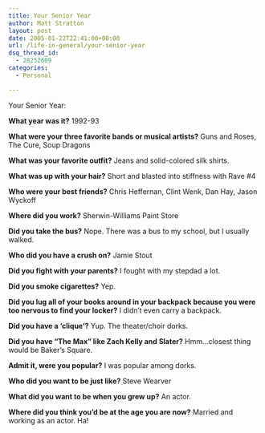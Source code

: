 ```yaml
---
title: Your Senior Year
author: Matt Stratton
layout: post
date: 2005-01-22T22:41:00+00:00
url: /life-in-general/your-senior-year
dsq_thread_id:
  - 28252609
categories:
  - Personal

---
```

Your Senior Year:

**What year was it?** 1992-93
  
**What were your three favorite bands or musical artists?** Guns and Roses, The Cure, Soup Dragons
  
**What was your favorite outfit?** Jeans and solid-colored silk shirts.
  
**What was up with your hair?** Short and blasted into stiffness with Rave #4
  
**Who were your best friends?** Chris Heffernan, Clint Wenk, Dan Hay, Jason Wyckoff
  
**Where did you work?** Sherwin-Williams Paint Store
  
**Did you take the bus?** Nope. There was a bus to my school, but I usually walked.
  
**Who did you have a crush on?** Jamie Stout
  
**Did you fight with your parents?** I fought with my stepdad a lot.
  
**Did you smoke cigarettes?** Yep.
  
**Did you lug all of your books around in your backpack because you were too nervous to find your locker?** I didn&#8217;t even carry a backpack.
  
**Did you have a &#8216;clique&#8217;?** Yup. The theater/choir dorks.
  
**Did you have &#8220;The Max&#8221; like Zach Kelly and Slater?** Hmm&#8230;closest thing would be Baker&#8217;s Square.
  
**Admit it, were you popular?** I was popular among dorks.
  
**Who did you want to be just like?** Steve Wearver
  
**What did you want to be when you grew up?** An actor.
  
**Where did you think you&#8217;d be at the age you are now?** Married and working as an actor. Ha!